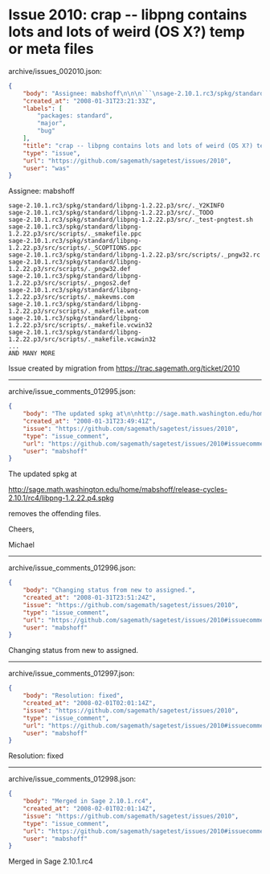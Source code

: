 # Issue 2010: crap -- libpng contains lots and lots of weird (OS X?) temp or meta files

archive/issues_002010.json:
```json
{
    "body": "Assignee: mabshoff\n\n\n```\nsage-2.10.1.rc3/spkg/standard/libpng-1.2.22.p3/src/._Y2KINFO\nsage-2.10.1.rc3/spkg/standard/libpng-1.2.22.p3/src/._TODO\nsage-2.10.1.rc3/spkg/standard/libpng-1.2.22.p3/src/._test-pngtest.sh\nsage-2.10.1.rc3/spkg/standard/libpng-1.2.22.p3/src/scripts/._smakefile.ppc\nsage-2.10.1.rc3/spkg/standard/libpng-1.2.22.p3/src/scripts/._SCOPTIONS.ppc\nsage-2.10.1.rc3/spkg/standard/libpng-1.2.22.p3/src/scripts/._pngw32.rc\nsage-2.10.1.rc3/spkg/standard/libpng-1.2.22.p3/src/scripts/._pngw32.def\nsage-2.10.1.rc3/spkg/standard/libpng-1.2.22.p3/src/scripts/._pngos2.def\nsage-2.10.1.rc3/spkg/standard/libpng-1.2.22.p3/src/scripts/._makevms.com\nsage-2.10.1.rc3/spkg/standard/libpng-1.2.22.p3/src/scripts/._makefile.watcom\nsage-2.10.1.rc3/spkg/standard/libpng-1.2.22.p3/src/scripts/._makefile.vcwin32\nsage-2.10.1.rc3/spkg/standard/libpng-1.2.22.p3/src/scripts/._makefile.vcawin32\n...\nAND MANY MORE\n```\n\n\nIssue created by migration from https://trac.sagemath.org/ticket/2010\n\n",
    "created_at": "2008-01-31T23:21:33Z",
    "labels": [
        "packages: standard",
        "major",
        "bug"
    ],
    "title": "crap -- libpng contains lots and lots of weird (OS X?) temp or meta files",
    "type": "issue",
    "url": "https://github.com/sagemath/sagetest/issues/2010",
    "user": "was"
}
```
Assignee: mabshoff


```
sage-2.10.1.rc3/spkg/standard/libpng-1.2.22.p3/src/._Y2KINFO
sage-2.10.1.rc3/spkg/standard/libpng-1.2.22.p3/src/._TODO
sage-2.10.1.rc3/spkg/standard/libpng-1.2.22.p3/src/._test-pngtest.sh
sage-2.10.1.rc3/spkg/standard/libpng-1.2.22.p3/src/scripts/._smakefile.ppc
sage-2.10.1.rc3/spkg/standard/libpng-1.2.22.p3/src/scripts/._SCOPTIONS.ppc
sage-2.10.1.rc3/spkg/standard/libpng-1.2.22.p3/src/scripts/._pngw32.rc
sage-2.10.1.rc3/spkg/standard/libpng-1.2.22.p3/src/scripts/._pngw32.def
sage-2.10.1.rc3/spkg/standard/libpng-1.2.22.p3/src/scripts/._pngos2.def
sage-2.10.1.rc3/spkg/standard/libpng-1.2.22.p3/src/scripts/._makevms.com
sage-2.10.1.rc3/spkg/standard/libpng-1.2.22.p3/src/scripts/._makefile.watcom
sage-2.10.1.rc3/spkg/standard/libpng-1.2.22.p3/src/scripts/._makefile.vcwin32
sage-2.10.1.rc3/spkg/standard/libpng-1.2.22.p3/src/scripts/._makefile.vcawin32
...
AND MANY MORE
```


Issue created by migration from https://trac.sagemath.org/ticket/2010





---

archive/issue_comments_012995.json:
```json
{
    "body": "The updated spkg at\n\nhttp://sage.math.washington.edu/home/mabshoff/release-cycles-2.10.1/rc4/libpng-1.2.22.p4.spkg\n\nremoves the offending files.\n\nCheers,\n\nMichael",
    "created_at": "2008-01-31T23:49:41Z",
    "issue": "https://github.com/sagemath/sagetest/issues/2010",
    "type": "issue_comment",
    "url": "https://github.com/sagemath/sagetest/issues/2010#issuecomment-12995",
    "user": "mabshoff"
}
```

The updated spkg at

http://sage.math.washington.edu/home/mabshoff/release-cycles-2.10.1/rc4/libpng-1.2.22.p4.spkg

removes the offending files.

Cheers,

Michael



---

archive/issue_comments_012996.json:
```json
{
    "body": "Changing status from new to assigned.",
    "created_at": "2008-01-31T23:51:24Z",
    "issue": "https://github.com/sagemath/sagetest/issues/2010",
    "type": "issue_comment",
    "url": "https://github.com/sagemath/sagetest/issues/2010#issuecomment-12996",
    "user": "mabshoff"
}
```

Changing status from new to assigned.



---

archive/issue_comments_012997.json:
```json
{
    "body": "Resolution: fixed",
    "created_at": "2008-02-01T02:01:14Z",
    "issue": "https://github.com/sagemath/sagetest/issues/2010",
    "type": "issue_comment",
    "url": "https://github.com/sagemath/sagetest/issues/2010#issuecomment-12997",
    "user": "mabshoff"
}
```

Resolution: fixed



---

archive/issue_comments_012998.json:
```json
{
    "body": "Merged in Sage 2.10.1.rc4",
    "created_at": "2008-02-01T02:01:14Z",
    "issue": "https://github.com/sagemath/sagetest/issues/2010",
    "type": "issue_comment",
    "url": "https://github.com/sagemath/sagetest/issues/2010#issuecomment-12998",
    "user": "mabshoff"
}
```

Merged in Sage 2.10.1.rc4
